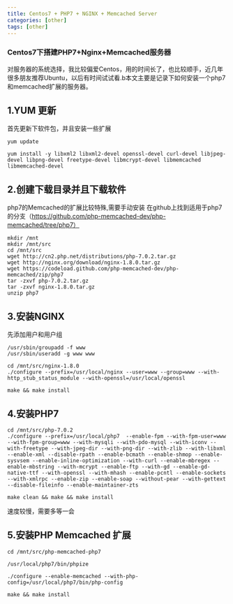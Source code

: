 ```yaml
---
title: Centos7 + PHP7 + NGINX + Memcached Server
categories: [other]
tags: [other]
---
```


### Centos7下搭建PHP7+Nginx+Memcached服务器

对服务器的系统选择，我比较偏爱Centos，用的时间长了，也比较顺手，近几年很多朋友推荐Ubuntu，以后有时间试试看.b本文主要是记录下如何安装一个php7和memcached扩展的服务器。

## 1.YUM 更新
首先更新下软件包，并且安装一些扩展

```shell
yum update

yum install -y libxml2 libxml2-devel openssl-devel curl-devel libjpeg-devel libpng-devel freetype-devel libmcrypt-devel libmemcached libmemcached-devel

```
## 2.创建下载目录并且下载软件
php7的Memcached的扩展比较特殊,需要手动安装
在github上找到适用于php7的分支（https://github.com/php-memcached-dev/php-memcached/tree/php7）

```shell
mkdir /mnt
mkdir /mnt/src
cd /mnt/src
wget http://cn2.php.net/distributions/php-7.0.2.tar.gz
wget http://nginx.org/download/nginx-1.8.0.tar.gz
wget https://codeload.github.com/php-memcached-dev/php-memcached/zip/php7
tar -zxvf php-7.0.2.tar.gz
tar -zxvf nginx-1.8.0.tar.gz
unzip php7
```


## 3.安装NGINX
先添加用户和用户组

```shell
/usr/sbin/groupadd -f www
/usr/sbin/useradd -g www www

cd /mnt/src/nginx-1.8.0
./configure --prefix=/usr/local/nginx --user=www --group=www --with-http_stub_status_module --with-openssl=/usr/local/openssl

make && make install
```

## 4.安装PHP7
```shell
cd /mnt/src/php-7.0.2
./configure --prefix=/usr/local/php7  --enable-fpm --with-fpm-user=www --with-fpm-group=www --with-mysqli --with-pdo-mysql --with-iconv --with-freetype --with-jpeg-dir --with-png-dir --with-zlib --with-libxml --enable-xml --disable-rpath --enable-bcmath --enable-shmop --enable-sysvsem --enable-inline-optimization --with-curl --enable-mbregex --enable-mbstring --with-mcrypt --enable-ftp --with-gd --enable-gd-native-ttf --with-openssl --with-mhash --enable-pcntl --enable-sockets --with-xmlrpc --enable-zip --enable-soap --without-pear --with-gettext --disable-fileinfo --enable-maintainer-zts

make clean && make && make install
```
速度较慢，需要多等一会

## 5.安装PHP Memcached 扩展


```shell
cd /mnt/src/php-memcached-php7

/usr/local/php7/bin/phpize

./configure --enable-memcached --with-php-config=/usr/local/php7/bin/php-config

make && make install
```


